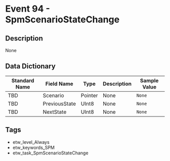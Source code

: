 # Event 94 - SpmScenarioStateChange

## Description
None

## Data Dictionary
|Standard Name|Field Name|Type|Description|Sample Value|
|---|---|---|---|---|
|TBD|Scenario|Pointer|None|`None`|
|TBD|PreviousState|UInt8|None|`None`|
|TBD|NextState|UInt8|None|`None`|

## Tags
* etw_level_Always
* etw_keywords_SPM
* etw_task_SpmScenarioStateChange